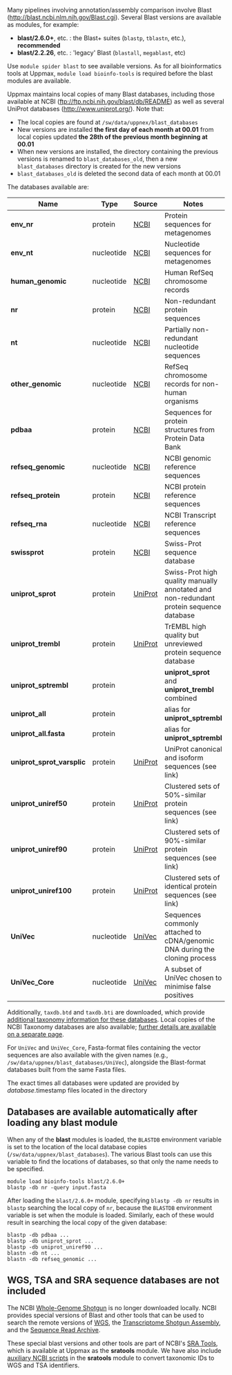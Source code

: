 Many pipelines involving annotation/assembly comparison involve Blast
(<http://blast.ncbi.nlm.nih.gov/Blast.cgi>). Several Blast versions are available
as modules, for example:

  * **blast/2.6.0+**, etc. : the Blast+ suites (`blastp`, `tblastn`, etc.), **recommended**
  * **blast/2.2.26**, etc. : 'legacy' Blast (`blastall`, `megablast`, etc)

Use `module spider blast` to see available versions.  As for all bioinformatics
tools at Uppmax, `module load bioinfo-tools` is required before the blast
modules are available.

Uppmax maintains local copies of many Blast databases, including those
available at NCBI (<ftp://ftp.ncbi.nih.gov/blast/db/README>) as well as
several UniProt databases (<http://www.uniprot.org/>).  Note that:

  * The local copies are found at `/sw/data/uppnex/blast_databases`
  * New versions are installed **the first day of each month at 00.01** from local copies updated **the 28th of the previous month beginning at 00.01**
  * When new versions are installed, the directory containing the previous versions is renamed to `blast_databases_old`, then a new `blast_databases` directory is created for the new versions
  * `blast_databases_old` is deleted the second data of each month at 00.01

The databases available are:

**Name** | **Type** | **Source** | **Notes**
-----|------|--------|------
**env_nr** | protein | [NCBI][NCBI] | Protein sequences for metagenomes
**env_nt** | nucleotide | [NCBI][NCBI] | Nucleotide sequences for metagenomes
**human_genomic** | nucleotide | [NCBI][NCBI] | Human RefSeq chromosome records
**nr** | protein | [NCBI][NCBI] | Non-redundant protein sequences
**nt** | nucleotide | [NCBI][NCBI] | Partially non-redundant nucleotide sequences
**other_genomic** | nucleotide | [NCBI][NCBI] | RefSeq chromosome records for non-human organisms
**pdbaa** | protein | [NCBI][NCBI] | Sequences for protein structures from Protein Data Bank
**refseq_genomic** | nucleotide | [NCBI][NCBI] | NCBI genomic reference sequences
**refseq_protein** | protein | [NCBI][NCBI] | NCBI protein reference sequences
**refseq_rna** | nucleotide | [NCBI][NCBI] |  NCBI Transcript reference sequences
**swissprot** | protein | [NCBI][NCBI] | Swiss-Prot sequence database
**uniprot_sprot** | protein | [UniProt][UniProtSPT]  | Swiss-Prot high quality manually annotated and non-redundant protein sequence database
**uniprot_trembl** | protein | [UniProt][UniProtSPT] | TrEMBL high quality but unreviewed protein sequence database
**uniprot_sptrembl** | protein | | **uniprot_sprot** and **uniprot_trembl** combined
**uniprot_all** | protein | | alias for **uniprot_sptrembl**
**uniprot_all.fasta** | protein | | alias for **uniprot_sptrembl**
**uniprot_sprot_varsplic** | protein | [UniProt][UniProtIsoforms] | UniProt canonical and isoform sequences (see link)
**uniprot_uniref50** | protein | [UniProt][UniRef] | Clustered sets of 50%-similar protein sequences (see link)
**uniprot_uniref90** | protein | [UniProt][UniRef] | Clustered sets of 90%-similar protein sequences (see link)
**uniprot_uniref100** | protein | [UniProt][UniRef] | Clustered sets of identical protein sequences (see link)
**UniVec** | nucleotide | [UniVec][UniVec] | Sequences commonly attached to cDNA/genomic DNA during the cloning process
**UniVec_Core** | nucleotide | [UniVec][UniVec] | A subset of UniVec chosen to minimise false positives

Additionally, `taxdb.btd` and `taxdb.bti` are downloaded, which provide
[additional taxonomy information for these databases][NCBI]. Local copies
of the NCBI Taxonomy databases are also available; [further details are
available on a separate page][localNCBItax].

For `UniVec` and `UniVec_Core`, Fasta-format files containing the vector
sequences are also available with the given names (e.g.,
`/sw/data/uppnex/blast_databases/UniVec`), alongside the Blast-format databases
built from the same Fasta files.

The exact times all databases were updated are provided by *database*.timestamp
files located in the directory


[NCBI]:            ftp://ftp.ncbi.nih.gov/blast/db/README
[UniRef]:          http://www.uniprot.org/uniref/
[UniProtSPT]:      http://www.uniprot.org/help/uniprotkb_sections
[UniProtIsoforms]: http://www.uniprot.org/help/canonical_and_isoforms
[UniVec]:          ftp://ftp.ncbi.nlm.nih.gov/pub/UniVec/README.uv
[localNCBItax]:    http://www.uppmax.uu.se/resources/databases/ncbi-taxonomy-databases


Databases are available automatically after loading any blast module
--------------------------------------------------------------------

When any of the **blast** modules is loaded, the `BLASTDB` environment variable
is set to the location of the local database copies
(`/sw/data/uppnex/blast_databases`).  The various Blast tools can use this variable to 
find the locations of databases, so that only the name needs to be specified.

    module load bioinfo-tools blast/2.6.0+
    blastp -db nr -query input.fasta

After loading the `blast/2.6.0+` module, specifying `blastp -db nr` results in
`blastp` searching the local copy of `nr`, because the `BLASTDB` environment
variable is set when the module is loaded.  Similarly, each of these would
result in searching the local copy of the given database:

    blastp -db pdbaa ...
    blastp -db uniprot_sprot ...
    blastp -db uniprot_uniref90 ...
    blastn -db nt ...
    blastn -db refseq_genomic ...


WGS, TSA and SRA sequence databases are not included
----------------------------------------------------

The NCBI [Whole-Genome Shotgun][WGS] is no longer downloaded locally.  NCBI
provides special versions of Blast and other tools that can be used to search
the remote versions of [WGS][], the [Transcriptome Shotgun Assembly][TSA], and
the [Sequence Read Archive][SRA].

These special blast versions and other tools are part of NCBI's [SRA
Tools][SRA_Tools], which is available at Uppmax as the **sratools** module.  We
have also include [auxiliary NCBI scripts][aux_scripts] in the **sratools**
module to convert taxonomic IDs to WGS and TSA identifiers.

[WGS]: https://www.ncbi.nlm.nih.gov/genbank/wgs/
[TSA]: https://www.ncbi.nlm.nih.gov/genbank/tsa/
[SRA]: https://www.ncbi.nlm.nih.gov/sra
[SRA_Tools]: https://trace.ncbi.nlm.nih.gov/Traces/sra/sra.cgi?view=toolkit_doc
[aux_scripts]: ftp://ftp.ncbi.nlm.nih.gov/blast/WGS_TOOLS/README_BLASTWGS.txt


